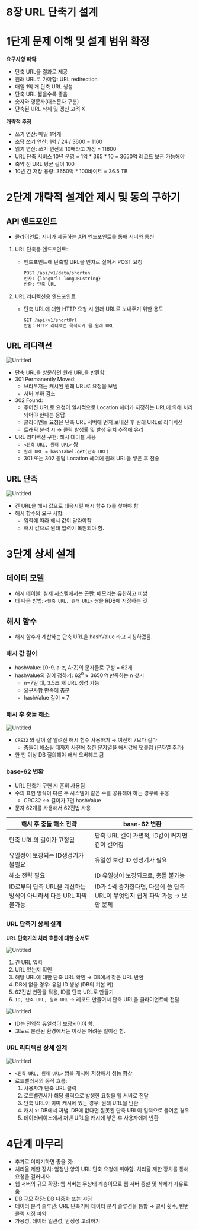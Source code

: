 # 8장 URL 단축기 설계

# 1단계 문제 이해 및 설계 범위 확정

**요구사항 파악:**

- 단축 URL을 결과로 제공
- 원래 URL로 가야함: URL redirection
- 매일 1억 개 단축 URL 생성
- 단축 URL 짧을수록 좋음
- 숫자와 영문자(대소문자 구분)
- 단축된 URL 삭제 및 갱신 고려 X

**개략적 추정**

- 쓰기 연산: 매일 1억개
- 초당 쓰기 연산: 1억 / 24 / 3600 = 1160
- 읽기 연산: 쓰기 연산의 10배라고 가정 = 11600
- URL 단축 서비스 10년 운영 = 1억 * 365 * 10 = 3650억 레코드 보관 가능해야
- 축약 전 URL 평균 길이 100
- 10년 간 저장 용량: 3650억 * 100바이트 = 36.5 TB

# 2단계 개략적 설계안 제시 및 동의 구하기

## API 엔드포인트

- 클라이언트: 서버가 제공하는 API 엔드포인트를 통해 서버와 통신
1. URL 단축용 엔드포인트:
    - 엔드포인트에 단축할 URL을 인자로 실어서 POST 요청
        
        ```python
        POST /api/v1/data/shorten
        인자: {longUrl: longURLstring}
        반환: 단축 URL
        ```
        
2. URL 리디렉션용 엔드포인트
    - 단축 URL에 대한 HTTP 요청 시 원래 URL로 보내주기 위한 용도
        
        ```python
        GET /api/v1/shortUrl
        반환: HTTP 리디렉션 목적지가 될 원래 URL
        ```
        

## URL 리디렉션

![Untitled](ch8_assets/Untitled.png)

- 단축 URL을 방문하면 원래 URL을 반환함.
- 301 Permanently Moved:
    - 브라우저는 캐시된 원래 URL로 요청을 보냄
    - 서버 부하 감소
- 302 Found:
    - 주어진 URL로 요청이 일시적으로 Location 헤더가 지정하는 URL에 의해 처리되어야 한다는 응답
    - 클라이언트 요청은 단축 URL 서버에 먼저 보내진 후 원래 URL로 리디렉션
    - 트래픽 분석 시 → 클릭 발생률 및 발생 위치 추적에 유리
- URL 리디렉션 구현: 해시 테이블 사용
    - `<단축 URL, 원래 URL>` 쌍
    - `원래 URL = hashTabel.get(단축 URL)`
    - 301 또는 302 응답 Location 헤더에 원래 URL을 넣은 후 전송

## URL 단축

![Untitled](ch8_assets/Untitled%201.png)

- 긴 URL을 해시 값으로 대응시킬 해시 함수 fx를 찾아야 함
- 해시 함수의 요구 사항:
    - 입력에 따라 해시 값이 달라야함
    - 해시 값으로 원래 입력이 복원되야 함.

# 3단계 상세 설계

## 데이터 모델

- 해시 테이블: 실제 시스템에서는 곤란: 메모리는 유한하고 비쌈
- 더 나은 방법: `<단축 URL, 원래 URL>` 쌍을 RDB에 저장하는 것

## 해시 함수

- 해시 함수가 계산하는 단축 URL을 hashValue 라고 지칭하겠음.

### 해시 값 길이

- hashValue: [0-9, a-z, A-Z]의 문자들로 구성 = 62개
- hashValue의 길이 정하기: $62^n≥3650억$ 만족하는 n 찾기
    - n=7일 떄, 3.5조 개 URL 생성 가능
    - 요구사항 만족에 충분
    - hashValue 길이 = 7

### 해시 후 충돌 해소

![Untitled](ch8_assets/Untitled%202.png)

- `CRS32` 와 같이 잘 알려진 해시 함수 사용하기 → 여전히 7보다 길다
    - 충돌이 해소될 때까지 사전에 정한 문자열을 해시값에 덧붙임 (문자열 추가)
- 한 번 이상 DB 질의해야 해서 오버헤드 큼

### base-62 변환

- URL 단축기 구현 시 흔히 사용됨
- 수의 표현 방식이 다른 두 시스템이 같은 수를 공유해야 하는 경우에 유용
    - CRC32 ↔ 길이가 7인 hashValue
- 문자 62개를 사용해서 62진법 사용

| 해시 후 충돌 해소 전략 | base-62 변환 |
| --- | --- |
| 단축 URL의 길이가 고정됨 | 단축 URL 길이 가변적, ID값이 커지면 같이 길어짐 |
| 유일성이 보장되는 ID생성기가 불필요 | 유일성 보장 ID 생성기가 필요 |
| 해소 전략 필요 | ID 유일성이 보장되므로, 충돌 불가능 |
| ID로부터 단축 URL을 계산하는 방식이 아니라서 다음 URL 파악 불가능 | ID가 1씩 증가한다면, 다음에 쓸 단축 URL이 무엇인지 쉽게 파악 가능 → 보안 문제 |

### URL 단축기 상세 설계

**URL 단축기의 처리 흐름에 대한 순서도**

![Untitled](ch8_assets/Untitled%203.png)

1. 긴 URL 입력
2. URL 있는지 확인
3. 해당 URL에 대한 단축 URL 확인 → DB에서 찾은 URL 반환
4. DB에 없을 경우: 유일 ID 생성 (DB의 기본 키)
5. 62진법 변환을 적용, ID를 단축 URL로 만들기
6. `ID, 단축 URL, 원래 URL` → 레코드 만들어서 단축 URL을 클라이언트에 전달

![Untitled](ch8_assets/Untitled%204.png)

- ID는 전역적 유일성이 보장되어야 함.
- 고도로 분산된 환경에서는 이것은 어려운 일이긴 함.

### URL 리디렉션 상세 설계

![Untitled](ch8_assets/Untitled%205.png)

- `<단축 URL, 원래 URL>` 쌍을 캐시에 저장해서 성능 향상
- 로드밸러서의 동작 흐름:
    1. 사용자가 단축 URL 클릭
    2. 로드밸런서가 해당 클릭으로 발생한 요청을 웹 서버로 전달
    3. 단축 URL이 이미 캐시에 있는 경우: 원래 URL을 반환
    4. 캐시 x: DB에서 꺼냄. DB에 없다면 잘못된 단축 URL이 입력으로 들어온 경우
    5. 데이터베이스에서 꺼낸 URL을 캐시에 넣은 후 사용자에게 반환

# 4단계 마무리

- 추가로 이야기하면 좋을 것:
- 처리율 제한 장치: 엄청난 양의 URL 단축 요청에 취야함. 처리율 제한 장치를 통해 요청을 걸러내자.
- 웹 서버의 규모 확장: 웹 서버는 무상태 계층이므로 웹 서버 증설 및 삭제가 자유로움
- DB 규모 확장: DB 다중화 또는 샤딩
- 데이터 분석 솔루션: URL 단축기에 데이터 분석 솔루션을 통합 → 클릭 횟수, 빈번 클릭 시점 파악
- 가용성, 데이터 일관성, 안정성 고려하기